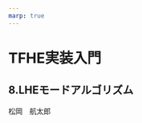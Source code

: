 ```yaml
---
marp: true
---
```

<!-- 
theme: default
size: 16:9
paginate: true
footer : ![](../../image/ccbysa.png) [licence](https://creativecommons.org/licenses/by-sa/4.0/)
style: |
  h1, h2, h3, h4, h5, header, footer {
        color: white;
    }
  section {
    background-color: #505050;
    color:white
  }
  table{
      color:black
  }
  code{
    color:black
  }
    a {
    font-weight:bold;
    color:#F00;
  } 
-->

<!-- page_number: true -->

# TFHE実装入門

## 8.LHEモードアルゴリズム

松岡　航太郎